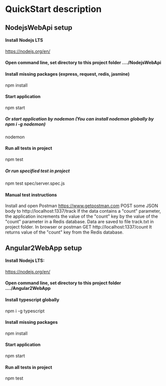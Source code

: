 # QuickStart description


## NodejsWebApi setup

#### Install Nodejs LTS
https://nodejs.org/en/

#### Open command line, set directory to this project folder ..../NodejsWebApi

#### Install missing packages (express, request, redis, jasmine)
npm install

#### Start application
npm start

##### Or start application by nodemon (You can install nodemon globally by npm i -g nodemon)
nodemon

#### Run all tests in project
npm test

##### Or run specified test in project
npm test spec/server.spec.js

#### Manual test instructions
Install and open Postman https://www.getpostman.com
POST some JSON body to http://localhost:1337/track
If the data contains a "count" parameter, the application increments the value of the "count" key by the value of the "count" parameter in a Redis database.
Data are saved to file track.txt in project folder.
In browser or postman GET http://localhost:1337/count
It returns value of the "count" key from the Redis database.


## Angular2WebApp setup

#### Install Nodejs LTS:
https://nodejs.org/en/

#### Open command line, set directory to this project folder ..../Angular2WebApp

#### Install typescript globally
npm i -g typescript

#### Install missing packages
npm install

#### Start application
npm start

#### Run all tests in project
npm test
